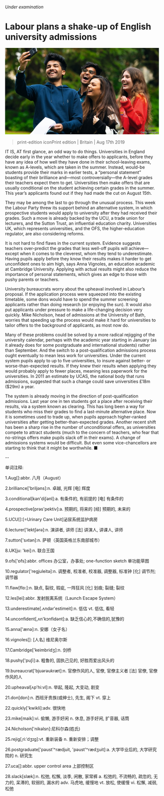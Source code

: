 ###### Under examination

# Labour plans a shake-up of English university admissions 

![image](images/20190817_BRP006_0.jpg) 

> print-edition iconPrint edition | Britain | Aug 17th 2019 

IT IS, AT first glance, an odd way to do things. Universities in England decide early in the year whether to make offers to applicants, before they have any idea of how well they have done in their school-leaving exams, known as A-levels, which are taken in the summer. Instead, would-be students provide their marks in earlier tests, a “personal statement” boasting of their brilliance and—most controversially—the A-level grades their teachers expect them to get. Universities then make offers that are usually conditional on the student achieving certain grades in the summer. This year’s applicants found out if they had made the cut on August 15th. 

They may be among the last to go through the unusual process. This week the Labour Party threw its support behind an alternative system, in which prospective students would apply to university after they had received their grades. Such a move is already backed by the UCU, a trade union for lecturers, and the Sutton Trust, an influential education charity. Universities UK, which represents universities, and the OFS, the higher-education regulator, are also considering reforms. 

It is not hard to find flaws in the current system. Evidence suggests teachers over-predict the grades that less well-off pupils will achieve—except when it comes to the cleverest, whom they tend to underestimate. Having pupils apply before they know their results makes it harder to get unconfident ones to aim high, says Anna Vignoles, an education academic at Cambridge University. Applying with actual results might also reduce the importance of personal statements, which gives an edge to those with pushy parents or teachers. 

University bureaucrats worry about the upheaval involved in Labour’s proposal. If the application process were squeezed into the existing timetable, some dons would have to spend the summer screening applicants rather than doing research (or enjoying the sun). It would also put applicants under pressure to make a life-changing decision very quickly. Mike Nicholson, head of admissions at the University of Bath, worries that speeding up the process would make it hard for universities to tailor offers to the background of applicants, as most now do. 

Many of these problems could be solved by a more radical rejigging of the university calendar, perhaps with the academic year starting in January (as it already does for some postgraduate and international students) rather than September. And the switch to a post-qualification admissions process ought eventually to mean less work for universities. Under the current system pupils apply to up to five universities, to insure against better- or worse-than-expected results. If they knew their results when applying they would probably apply to fewer places, meaning less paperwork for the universities. In 2011 an estimate by UCAS, the national body that runs admissions, suggested that such a change could save universities £18m ($29m) a year. 

The system is already moving in the direction of post-qualification admissions. Last year one in ten students got a place after receiving their results, via a system known as clearing. This has long been a way for students who miss their grades to find a last-minute alternative place. Now it is sometimes used to trade up, when pupils approach higher-ranked universities after getting better-than-expected grades. Another recent shift has been a sharp rise in the number of unconditional offers, as universities compete to attract students (much to the concern of teachers, who fear that no-strings offers make pupils slack off in their exams). A change of admissions systems would be difficult. But even some vice-chancellors are starting to think that it might be worthwhile. ■ 

-- 

 单词注释:

1.Aug[]:abbr. 八月（August） 

2.brilliance['briljәns]:n. 卓越, 光辉 [电] 辉度 

3.conditional[kәn'diʃәnl]:a. 有条件的, 有前提的 [电] 有条件的 

4.prospective[prәs'pektiv]:a. 预期的, 将来的 [经] 预期的, 未来的 

5.UCU[]:[=Urinary Care Unit]泌尿系统监护病房 

6.lecturer['lektʃәrә]:n. 演讲者, 讲师 [法] 讲演人, 讲课人, 讲师 

7.sutton['sʌtәn]:n. 萨顿（英国英格兰东南部城市） 

8.UK[ju: 'kei]:n. 联合王国 

9.ofs['ɒfs]:abbr. offices 办公室，办事处; one-function sketch 单功能草图 

10.regulator['regjuleitә]:n. 调整者, 校准者, 校准器, 调整器, 标准钟 [化] 调节剂; 调节器 

11.flaw[flɒ:]:n. 缺点, 裂纹, 瑕疵, 一阵狂风 [化] 划痕; 裂缝; 裂纹 

12.les[lei]:abbr. 发射脱离系统（Launch Escape System） 

13.underestimate[.ʌndәr'estimeit]:n. 低估 vt. 低估, 看轻 

14.unconfident[,ʌn'kɔnfidәnt]:a. 缺乏信心的,不确信的,犹豫的 

15.anna['ænә]:n. 安娜（女子名） 

16.vignoles[]: [人名] 维尼奥尔斯 

17.Cambridge['keimbridʒ]:n. 剑桥 

18.pushy['puʃi]:a. 粗鲁的, 固执己见的, 好胜而爱出风头的 

19.bureaucrat['bjuәrәukræt]:n. 官僚作风的人, 官僚, 官僚主义者 [法] 官僚, 官僚作风的人 

20.upheaval[ʌp'hi:vl]:n. 举起, 隆起, 大变动, 剧变 

21.don[dɒn]:n. 西班牙贵族(或绅士), 先生, 阁下 vt. 穿上 

22.quickly['kwikli]:adv. 很快地 

23.mike[maik]:vi. 偷懒, 游手好闲 n. 休息, 游手好闲, 扩音器, 话筒 

24.Nicholson['nikәlsn]:尼科尔森(姓氏) 

25.rejig[ˌri:ˈdʒɪg]:vt. 重新装备 n. 重新安排；调整 

26.postgraduate['pәust'^rædjuit, 'pәust'^rædʒuit]:a. 大学毕业后的, 大学研究院的 n. 研究生 

27.uca[]:abbr. upper control area 上部控制区 

28.slack[slæk]:n. 松弛, 松懈, 淡季, 闲散, 家常裤 a. 松弛的, 不流畅的, 疏忽的, 无力的, 呆滞的, 软弱的, 漏水的 adv. 马虎地, 缓慢地 vt. 放松, 使缓慢 vi. 松懈, 减弱, 松弛 

